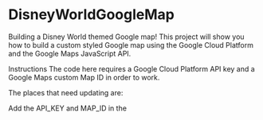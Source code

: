 # DisneyWorldGoogleMap
Building a Disney World themed Google map!
This project will show you how to build a custom styled Google map using the Google Cloud Platform and the Google Maps JavaScript API.

Instructions
The code here requires a Google Cloud Platform API key and a Google Maps custom Map ID in order to work.

The places that need updating are:

Add the API_KEY and MAP_ID in the <script> tag for the Maps API in the index.html file
Add in the MAP_ID in the script.js file